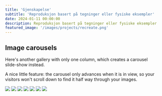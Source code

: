 ```yaml
---
title: 'Gjenskapelse'
subtitle: 'Reproduksjon basert på tegninger eller fysiske eksempler'
date: 2024-01-11 00:00:00
description: Reproduksjon basert på tegninger eller fysiske eksempler
featured_image: '/images/projects/recreate.png'
---
```


## 



## Image carousels

Here's another gallery with only one column, which creates a carousel slide-show instead.

A nice little feature: the carousel only advances when it is in view, so your visitors won't scroll down to find it half way through your images.

<div class="gallery" data-columns="1">
	<img src="/images/recreate/Snap wrap spider coupling L.png">
	<img src="/images/recreate/Connector housing.png">
	<img src="/images/recreate/Custom tube.png">
	<img src="/images/recreate/Tank washing nozzle.png">
	<img src="/images/recreate/Cover.png">
	<img src="/images/recreate/Skrue.png">
	<img src="/images/recreate/Solvdeler til kniv 3D modell illustrasjon.png">
</div>

